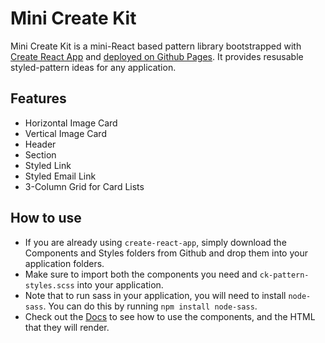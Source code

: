 
# Mini Create Kit
Mini Create Kit is a mini-React based pattern library bootstrapped with [Create React App](https://github.com/facebook/create-react-app) and [deployed on Github Pages](https://zoracreates.github.io/mini-create-kit/). It provides resusable styled-pattern ideas for any application. 

## Features
* Horizontal Image Card 
* Vertical Image Card
* Header
* Section
* Styled Link 
* Styled Email Link
* 3-Column Grid for Card Lists

## How to use 
* If you are already using `create-react-app`, simply download the Components and Styles folders from Github and drop them into your application folders.
* Make sure to import both the components you need and `ck-pattern-styles.scss` into your application. 
* Note that to run sass in your application, you will need to install  `node-sass`. You can do this by running `npm install node-sass`.
* Check out the [Docs](https://zoracreates.github.io/mini-create-kit/) to see how to use the components, and the HTML that they will render.
